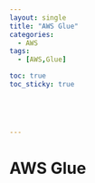 ```yaml
---
layout: single
title: "AWS Glue"
categories:
  - AWS
tags:
  - [AWS,Glue]

toc: true
toc_sticky: true





---
```


# AWS Glue